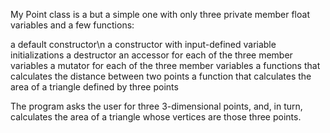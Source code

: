 My Point class is a but a simple one with only three private member float variables and
a few functions:

a default constructor\n
a constructor with input-defined variable initializations
a destructor
an accessor for each of the three member variables
a mutator for each of the three member variables
a functions that calculates the distance between two points
a function that calculates the area of a triangle defined by three points

The program asks the user for three 3-dimensional points, and, in turn,
calculates the area of a triangle whose vertices are those three points.
